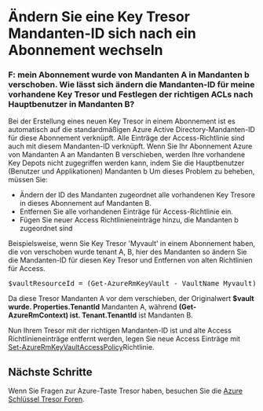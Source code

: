 <properties
    pageTitle="Ändern Sie die Taste Tresor Mandanten-ID ein, nach dem Verschieben eines Abonnements | Microsoft Azure"
    description="Erfahren Sie, wie die Mandanten-ID für eine Key Tresor wechseln, nachdem ein Abonnement auf einen anderen Mandanten verschoben wird"
    services="key-vault"
    documentationCenter=""
    authors="amitbapat"
    manager="mbaldwin"
    tags="azure-resource-manager"/>

<tags
    ms.service="key-vault"
    ms.workload="identity"
    ms.tgt_pltfrm="na"
    ms.devlang="na"
    ms.topic="hero-article"
    ms.date="09/13/2016"
    ms.author="ambapat"/>

# <a name="change-a-key-vault-tenant-id-after-a-subscription-move"></a>Ändern Sie eine Key Tresor Mandanten-ID sich nach ein Abonnement wechseln
### <a name="q-my-subscription-was-moved-from-tenant-a-to-tenant-b-how-do-i-change-the-tenant-id-for-my-existing-key-vault-and-set-correct-acls-for-principals-in-tenant-b"></a>F: mein Abonnement wurde von Mandanten A in Mandanten b verschoben. Wie lässt sich ändern die Mandanten-ID für meine vorhandene Key Tresor und Festlegen der richtigen ACLs nach Hauptbenutzer in Mandanten B?

Bei der Erstellung eines neuen Key Tresor in einem Abonnement ist es automatisch auf die standardmäßigen Azure Active Directory-Mandanten-ID für diese Abonnement verknüpft. Alle Einträge der Access-Richtlinie sind auch mit diesem Mandanten-ID verknüpft. Wenn Sie Ihr Abonnement Azure von Mandanten A an Mandanten B verschieben, werden Ihre vorhandene Key Depots nicht zugegriffen werden kann, indem Sie die Hauptbenutzer (Benutzer und Applikationen) Mandanten b Um dieses Problem zu beheben, müssen Sie:

- Ändern der ID des Mandanten zugeordnet alle vorhandenen Key Tresore in dieses Abonnement auf Mandanten B.
- Entfernen Sie alle vorhandenen Einträge für Access-Richtlinie ein.
- Fügen Sie neuer Access Richtlinieneinträge hinzu, die Mandanten b zugeordnet sind

Beispielsweise, wenn Sie Key Tresor 'Myvault' in einem Abonnement haben, die von verschoben wurde tenant A, B, hier des Mandanten so ändern Sie die Mandanten-ID für diesen Key Tresor und Entfernen von alten Richtlinien für Access.

<pre>
$vaultResourceId = (Get-AzureRmKeyVault - VaultName Myvault). ResourceId $vault = Get-AzureRmResource – ResourceId $vaultResourceId - ExpandProperties $vault. Properties.TenantId = (Get-AzureRmContext). Tenant.TenantId $vault. Properties.AccessPolicies = @() $vaultResourceId Set-AzureRmResource - ResourceId-Eigenschaften $vault. Eigenschaften
</pre>

Da diese Tresor Mandanten A vor dem verschieben, der Originalwert **$vault wurde. Properties.TenantId** Mandanten A, während **(Get-AzureRmContext) ist. Tenant.TenantId** ist Mandanten B.

Nun Ihrem Tresor mit der richtigen Mandanten-ID ist und alte Access Richtlinieneinträge entfernt werden, legen Sie neue Access Einträge mit [Set-AzureRmKeyVaultAccessPolicy](https://msdn.microsoft.com/library/mt603625.aspx)Richtlinie.

## <a name="next-steps"></a>Nächste Schritte

Wenn Sie Fragen zur Azure-Taste Tresor haben, besuchen Sie die [Azure Schlüssel Tresor Foren](https://social.msdn.microsoft.com/forums/azure/home?forum=AzureKeyVault).
